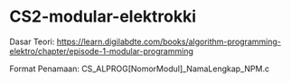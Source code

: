 # CS2-modular-elektrokki
Dasar Teori: https://learn.digilabdte.com/books/algorithm-programming-elektro/chapter/episode-1-modular-programming

Format Penamaan: CS_ALPROG[NomorModul]_NamaLengkap_NPM.c
